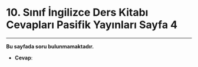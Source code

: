 # 10. Sınıf İngilizce Ders Kitabı Cevapları Pasifik Yayınları Sayfa 4

---

**Bu sayfada soru bulunmamaktadır.**

-   **Cevap**: